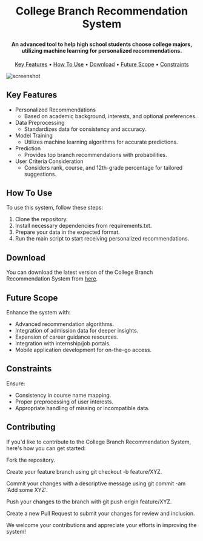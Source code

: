 
<h1 align="center">

  College Branch Recommendation System
  <br>
</h1>

<h4 align="center">An advanced tool to help high school students choose college majors, utilizing machine learning for personalized recommendations.</h4>

<p align="center">
  <a href="#key-features">Key Features</a> •
  <a href="#how-to-use">How To Use</a> •
  <a href="#download">Download</a> •
  <a href="#future-scope">Future Scope</a> •
  <a href="#constraints">Constraints</a>
</p>

![screenshot](insert-your-screenshot-url-here)

## Key Features

* Personalized Recommendations
  - Based on academic background, interests, and optional preferences.
* Data Preprocessing
  - Standardizes data for consistency and accuracy.
* Model Training
  - Utilizes machine learning algorithms for accurate predictions.
* Prediction
  - Provides top branch recommendations with probabilities.
* User Criteria Consideration
  - Considers rank, course, and 12th-grade percentage for tailored suggestions.

## How To Use

To use this system, follow these steps:

1. Clone the repository.
2. Install necessary dependencies from requirements.txt.
3. Prepare your data in the expected format.
4. Run the main script to start receiving personalized recommendations.

## Download

You can download the latest version of the College Branch Recommendation System from [here](https://github.com/SHIKHER09/Course-Navigator.Ai.git).

## Future Scope

Enhance the system with:
- Advanced recommendation algorithms.
- Integration of admission data for deeper insights.
- Expansion of career guidance resources.
- Integration with internship/job portals.
- Mobile application development for on-the-go access.

## Constraints

Ensure:
- Consistency in course name mapping.
- Proper preprocessing of user interests.
- Appropriate handling of missing or incompatible data.

## Contributing
If you'd like to contribute to the College Branch Recommendation System, here's how you can get started:

Fork the repository.

Create your feature branch using git checkout -b feature/XYZ.

Commit your changes with a descriptive message using git commit -am 'Add some XYZ'.

Push your changes to the branch with git push origin feature/XYZ.

Create a new Pull Request to submit your changes for review and inclusion.

We welcome your contributions and appreciate your efforts in improving the system!


